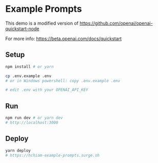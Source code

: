 # Example Prompts

This demo is a modified version of https://github.com/openai/openai-quickstart-node

For more info: https://beta.openai.com/docs/quickstart

## Setup

```sh
npm install # or yarn

cp .env.example .env
# or in Windows powershell: copy .env.example .env

# edit .env with your OPENAI_API_KEY
```

## Run

```sh
npm run dev # or yarn dev
# http://localhost:3000
```

## Deploy

```sh
yarn deploy
# https://hchiam-example-prompts.surge.sh
```

